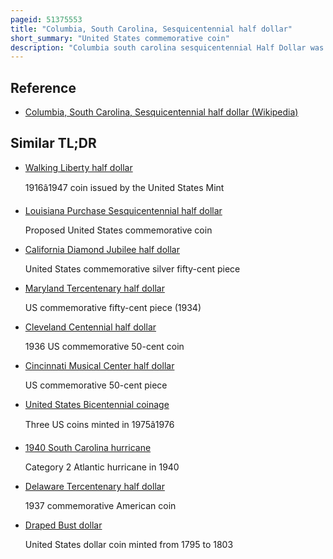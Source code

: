 ```yaml
---
pageid: 51375553
title: "Columbia, South Carolina, Sesquicentennial half dollar"
short_summary: "United States commemorative coin"
description: "Columbia south carolina sesquicentennial Half Dollar was a commemorative Fifty Cent Piece by the united States Bureau of the Mint. It was designed by Abraham Wolfe Davidson and was released in 1936 marking the 150th Anniversary of the Designation of Columbia as the State Capital of south Carolina."
---
```


## Reference

- [Columbia, South Carolina, Sesquicentennial half dollar (Wikipedia)](https://en.wikipedia.org/?curid=51375553)

## Similar TL;DR

- [Walking Liberty half dollar](/tldr/en/walking-liberty-half-dollar)

  1916â1947 coin issued by the United States Mint

- [Louisiana Purchase Sesquicentennial half dollar](/tldr/en/louisiana-purchase-sesquicentennial-half-dollar)

  Proposed United States commemorative coin

- [California Diamond Jubilee half dollar](/tldr/en/california-diamond-jubilee-half-dollar)

  United States commemorative silver fifty-cent piece

- [Maryland Tercentenary half dollar](/tldr/en/maryland-tercentenary-half-dollar)

  US commemorative fifty-cent piece (1934)

- [Cleveland Centennial half dollar](/tldr/en/cleveland-centennial-half-dollar)

  1936 US commemorative 50-cent coin

- [Cincinnati Musical Center half dollar](/tldr/en/cincinnati-musical-center-half-dollar)

  US commemorative 50-cent piece

- [United States Bicentennial coinage](/tldr/en/united-states-bicentennial-coinage)

  Three US coins minted in 1975â1976

- [1940 South Carolina hurricane](/tldr/en/1940-south-carolina-hurricane)

  Category 2 Atlantic hurricane in 1940

- [Delaware Tercentenary half dollar](/tldr/en/delaware-tercentenary-half-dollar)

  1937 commemorative American coin

- [Draped Bust dollar](/tldr/en/draped-bust-dollar)

  United States dollar coin minted from 1795 to 1803
